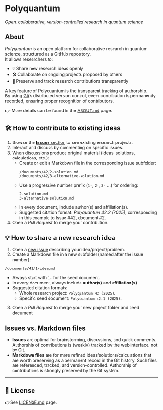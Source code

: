 # Polyquantum
_Open, collaborative, version-controlled research in quantum science_

## About

_Polyquantum_ is an open platform for collaborative research in quantum science, structured as a GitHub repository.  
It allows researchers to:

- 💡 Share new research ideas openly  
- 🛠️ Collaborate on ongoing projects proposed by others  
- 📝 Preserve and track research contributions transparently  

A key feature of Polyquantum is the transparent tracking of authorship.  
By using [Git](https://it.wikipedia.org/wiki/Git_(software))’s distributed version control, every contribution is permanently recorded, ensuring proper recognition of contributors.  

👉 More details can be found in the [ABOUT.md](ABOUT.md) page.


## 🛠️ How to contribute to existing ideas

1. Browse the [**Issues** section](https://github.com/andreamari/polyquantum_test/issues) to see existing research projects.  
2. Interact and discuss by commenting on specific issues.  
3. When discussions produce original material (ideas, solutions, calculations, etc.):  
   - Create or edit a Markdown file in the corresponding issue subfolder:  
     ```
     /documents/42/2-solution.md
     /documents/42/3-alternative-solution.md
     ```
   - Use a progressive number prefix (`1-`, `2-`, `3-` …) for ordering:  
     ```
     2-solution.md
     3-alternative-solution.md
     ```
   - In every document, include author(s) and affiliation(s). 
   - Suggested citation format: _Polyquantum 42.2 (2025)_, corresponding in this example to Issue #42, document #2.  
4. Open a _Pull Request_ to merge your contribution.


## 💡 How to share a new research idea

1. Open a [new issue](https://github.com/andreamari/polyquantum_test/issues/new/choose) describing your idea/project/problem.  
2. Create a Markdown file in a new subfolder (named after the issue number):
```
/documents/42/1-idea.md
```
- Always start with `1-` for the seed document.  
- In every document, always include **author(s)** and **affiliation(s)**.
- Suggested citation formats:  
  - Whole research project: `Polyquantum 42 (2025)`.
  - Specific seed document: `Polyquantum 42.1 (2025)`. 
3. Open a _Pull Request_ to merge your new project folder and seed document.


## Issues vs. Markdown files
- **Issues** are optimal for brainstorming, discussions, and quick comments. Authorship of contributions is (weakly) tracked by the web interface, not by Git.
- **Markdown files** are for more refined ideas/solutions/calculations that are worth preserving as a permanent record in the Git history. Such files are referenced, tracked, and version-controlled. Authorship of contributions is strongly preserved by the Git system.

---

## 📜 License

👉See [LICENSE.md](LICENSE.md) page.

